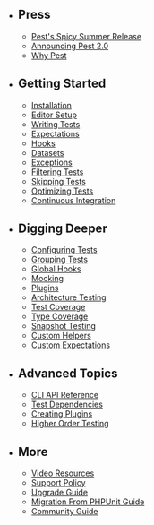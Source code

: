 - ## Press
  - [Pest's Spicy Summer Release](/docs/pest-spicy-summer-release)
  - [Announcing Pest 2.0](/docs/announcing-pest2)
  - [Why Pest](/docs/why-pest)

- ## Getting Started
  - [Installation](/docs/installation)
  - [Editor Setup](/docs/editor-setup)
  - [Writing Tests](/docs/writing-tests)
  - [Expectations](/docs/expectations)
  - [Hooks](/docs/hooks)
  - [Datasets](/docs/datasets)
  - [Exceptions](/docs/exceptions)
  - [Filtering Tests](/docs/filtering-tests)
  - [Skipping Tests](/docs/skipping-tests)
  - [Optimizing Tests](/docs/optimizing-tests)
  - [Continuous Integration](/docs/continuous-integration)

- ## Digging Deeper
  - [Configuring Tests](/docs/configuring-tests)
  - [Grouping Tests](/docs/grouping-tests)
  - [Global Hooks](/docs/global-hooks)
  - [Mocking](/docs/mocking)
  - [Plugins](/docs/plugins)
  - [Architecture Testing](/docs/arch-testing)
  - [Test Coverage](/docs/test-coverage)
  - [Type Coverage](/docs/type-coverage)
  - [Snapshot Testing](/docs/snapshot-testing)
  - [Custom Helpers](/docs/custom-helpers)
  - [Custom Expectations](/docs/custom-expectations)

- ## Advanced Topics
  - [CLI API Reference](/docs/cli-api-reference)
  - [Test Dependencies](/docs/test-dependencies)
  - [Creating Plugins](/docs/creating-plugins)
  - [Higher Order Testing](/docs/higher-order-testing)

- ## More
  - [Video Resources](/docs/video-resources)
  - [Support Policy](/docs/support-policy)
  - [Upgrade Guide](/docs/upgrade-guide)
  - [Migration From PHPUnit Guide](/docs/migration-from-phpunit-guide)
  - [Community Guide](/docs/community-guide)
